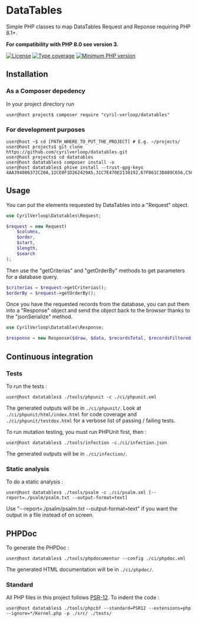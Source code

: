 # DataTables

Simple PHP classes to map DataTables Request and Reponse requiring PHP 8.1+.

**For compatibility with PHP 8.0 see version 3.**

[![License](https://img.shields.io/github/license/cyrilverloop/datatables)](https://github.com/cyrilverloop/datatables/blob/trunk/LICENSE)
[![Type coverage](https://shepherd.dev/github/cyrilverloop/datatables/coverage.svg)](https://shepherd.dev/github/cyrilverloop/datatables)
[![Minimum PHP version](https://img.shields.io/badge/php-%3E%3D8.1-%23777BB4?logo=php&style=flat)](https://www.php.net/)


## Installation

### As a Composer depedency

In your project directory run
```shellsession
user@host project$ composer require "cyril-verloop/datatables"
```

### For development purposes

```shellsession
user@host ~$ cd [PATH_WHERE_TO_PUT_THE_PROJECT] # E.g. ~/projects/
user@host projects$ git clone https://github.com/cyrilverloop/datatables.git
user@host projects$ cd datatables
user@host datatables$ composer install -o
user@host datatables$ phive install --trust-gpg-keys 4AA394086372C20A,12CE0F1D262429A5,31C7E470E2138192,67F861C3D889C656,C5095986493B4AA0
```


## Usage

You can put the elements requested by DataTables into a "Request" object.

```php
use CyrilVerloop\Datatables\Request;

$request = new Request(
    $columns,
    $order,
    $start,
    $length,
    $search
);
```

Then use the "getCriterias" and "getOrderBy" methods to get parameters for a database query.

```php
$criterias = $request->getCriterias();
$orderBy = $request->getOrderBy();
```

Once you have the requested records from the database, you can put them into a "Response" object
and send the object back to the browser thanks to the "jsonSerialize" method.

```php
use CyrilVerloop\Datatables\Response;

$response = new Response($draw, $data, $recordsTotal, $recordsFiltered);
```


## Continuous integration

### Tests

To run the tests :
```shellsession
user@host datatables$ ./tools/phpunit -c ./ci/phpunit.xml
```
The generated outputs will be in `./ci/phpunit/`.
Look at `./ci/phpunit/html/index.html` for code coverage
and `./ci/phpunit/testdox.html` for a verbose list of passing / failing tests.

To run mutation testing, you must run PHPUnit first, then :
```shellsession
user@host datatables$ ./tools/infection -c./ci/infection.json
```
The generated outputs will be in `./ci/infection/`.

### Static analysis

To do a static analysis :
```shellsession
user@host datatables$ ./tools/psalm -c ./ci/psalm.xml [--report=./psalm/psalm.txt --output-format=text]
```
Use "--report=./psalm/psalm.txt --output-format=text"
if you want the output in a file instead of on screen.

## PHPDoc

To generate the PHPDoc :
```shellsession
user@host datatables$ ./tools/phpdocumentor --config ./ci/phpdoc.xml
```
The generated HTML documentation will be in `./ci/phpdoc/`.


### Standard

All PHP files in this project follows [PSR-12](https://www.php-fig.org/psr/psr-12/).
To indent the code :
```shellsession
user@host datatables$ ./tools/phpcbf --standard=PSR12 --extensions=php --ignore=*/Kernel.php -p ./src/ ./tests/
```
